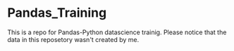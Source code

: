 # Pandas_Training
This is a repo for Pandas-Python datascience trainig.
Please notice that the data in this reposetory wasn't created by me.
